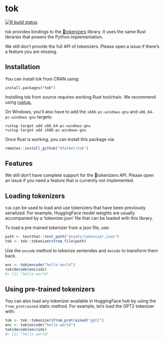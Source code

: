 
<!-- README.md is generated from README.Rmd. Please edit that file -->

# tok

<!-- badges: start -->

[![R build
status](https://github.com/mlverse/tok/workflows/R-CMD-check/badge.svg)](https://github.com/mlverse/tok/actions)
<!-- badges: end -->

tok provides bindings to the
[🤗tokenizers](https://huggingface.co/docs/tokenizers/v0.13.3/en/index)
library. It uses the same Rust libraries that powers the Python
implementation.

We still don’t provide the full API of tokenizers. Please open a issue
if there’s a feature you are missing.

## Installation

You can install tok from CRAN using:

    install.packages("tok")

Installing tok from source requires working Rust toolchain. We recommend
using [rustup.](https://rustup.rs/)

On Windows, you’ll also have to add the `i686-pc-windows-gnu` and
`x86_64-pc-windows-gnu` targets:

    rustup target add x86_64-pc-windows-gnu
    rustup target add i686-pc-windows-gnu

Once Rust is working, you can install this package via:

``` r
remotes::install_github("dfalbel/tok")
```

## Features

We still don’t have complete support for the 🤗tokenizers API. Please
open an issue if you need a feature that is currently not implemented.

## Loading tokenizers

`tok` can be used to load and use tokenizers that have been previously
serialized. For example, HuggingFace model weights are usually
accompanied by a ‘tokenizer.json’ file that can be loaded with this
library.

To load a pre-trained tokenizer from a json file, use:

``` r
path <- testthat::test_path("assets/tokenizer.json")
tok <- tok::tokenizer$from_file(path)
```

Use the `encode` method to tokenize sentendes and `decode` to transform
them back.

``` r
enc <- tok$encode("hello world")
tok$decode(enc$ids)
#> [1] "hello world"
```

## Using pre-trained tokenizers

You can also load any tokenizer available in HuggingFace hub by using
the `from_pretrained` static method. For example, let’s load the GPT2
tokenizer with:

``` r
tok <- tok::tokenizer$from_pretrained("gpt2")
enc <- tok$encode("hello world")
tok$decode(enc$ids)
#> [1] "hello world"
```
